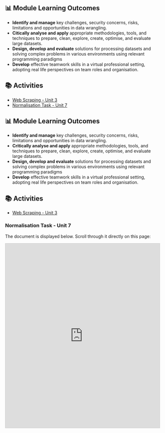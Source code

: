 ##  📊 Module Learning Outcomes

- **Identify and manage** key challenges, security concerns, risks, limitations and opportunities in data wrangling.
- **Citically analyse and apply** appropriate methodologies, tools, and techniques to prepare, clean, explore, create, optimise, and evaluate large datasets.  
- **Design, develop and evaluate** solutions for processing datasets and solving complex problems in various environments using relevant programming paradigms
- **Develop** effective teamwork skills in a virtual professional setting, adopting real life perspectives on team roles and organisation.


## 📚 Activities

- [Web Scraping - Unit 3](https://sjackson-DS25.github.io/module%203/webscrapingunit3.html)
- [Normalisation Task - Unit 7](https://sjackson-DS25.github.io/module%203/unit%207%20normalisation%20task.pdf)


##  📊 Module Learning Outcomes

- **Identify and manage** key challenges, security concerns, risks, limitations and opportunities in data wrangling.
- **Critically analyse and apply** appropriate methodologies, tools, and techniques to prepare, clean, explore, create, optimise, and evaluate large datasets.  
- **Design, develop and evaluate** solutions for processing datasets and solving complex problems in various environments using relevant programming paradigms
- **Develop** effective teamwork skills in a virtual professional setting, adopting real life perspectives on team roles and organisation.


## 📚 Activities

- [Web Scraping - Unit 3](https://sjackson-DS25.github.io/module%203/webscrapingunit3.html)

### Normalisation Task - Unit 7

The document is displayed below. Scroll through it directly on this page:

<div style="width:100%; height:600px; border:1px solid #ccc;">
    <iframe 
        src="https://sjackson-DS25.github.io/module%203/unit%207%20normalisation%20task.pdf" 
        width="100%" 
        height="100%"
        style="border:none;">
    </iframe>
</div>
